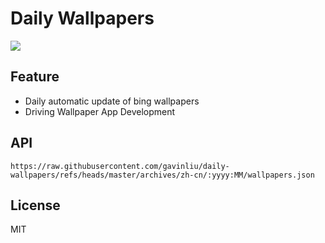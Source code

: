 # Daily Wallpapers
  
![](https://www.bing.com/th?id=OHR.RheaDad_ZH-CN6706868651_UHD.jpg)

## Feature

- Daily automatic update of bing wallpapers
- Driving Wallpaper App Development

## API

```
https://raw.githubusercontent.com/gavinliu/daily-wallpapers/refs/heads/master/archives/zh-cn/:yyyy:MM/wallpapers.json
```

## License

MIT
  